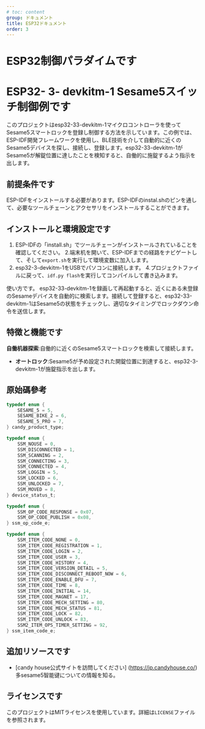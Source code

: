```yaml
---
# toc: content
group: ドキュメント
title: ESP32ドキュメント
order: 3
---
```


# ESP32制御パラダイムです


# ESP32- 3- devkitm-1 Sesame5スイッチ制御例です

このプロジェクトはesp32-33-devkitm-1マイクロコントローラを使ってSesame5スマートロックを登録し制御する方法を示しています。この例では、ESP-IDF開発フレームワークを使用し、BLE技術を介して自動的に近くのSesame5デバイスを探し、接続し、登録します。esp32-33-devkitm-1がSesame5が解錠位置に達したことを検知すると、自働的に施錠するよう指示を出します。

## 前提条件です
ESP-IDFをインストールする必要があります。ESP-IDFのinstal.shのピンを通して、必要なツールチェーンとアクセサリをインストールすることができます。

## インストールと環境設定です
1. ESP-IDFの「install.sh」でツールチェーンがインストールされていることを確認してください。
2.端末机を開いて、ESP-IDFまでの経路をナビゲートして、そして`export.sh`を実行して環境変数に加入します。
3. esp32-3-devkitm-1をUSBでパソコンに接続します。
4.プロジェクトファイルに戻って、`idf.py flash`を実行してコンパイルして書き込みます。

使い方です。
esp32-33-devkitm-1を録画して再起動すると、近くにある未登録のSesameデバイスを自動的に検索します。接続して登録すると、esp32-33-devkitm-1はSesame5の状態をチェックし、適切なタイミングでロックダウン命令を送信します。

## 特徴と機能です
**自働机器探索**:自働的に近くのSesame5スマートロックを検索して接続します。
- **オートロック**:Sesame5が予め設定された開錠位置に到達すると、esp32-3-devkitm-1が施錠指示を出します。

## 原始碼參考
```c
typedef enum {
    SESAME_5 = 5,
    SESAME_BIKE_2 = 6,
    SESAME_5_PRO = 7,
} candy_product_type;

typedef enum {
    SSM_NOUSE = 0,
    SSM_DISCONNECTED = 1,
    SSM_SCANNING = 2,
    SSM_CONNECTING = 3,
    SSM_CONNECTED = 4,
    SSM_LOGGIN = 5,
    SSM_LOCKED = 6,
    SSM_UNLOCKED = 7,
    SSM_MOVED = 8,
} device_status_t;

typedef enum {
    SSM_OP_CODE_RESPONSE = 0x07,
    SSM_OP_CODE_PUBLISH = 0x08,
} ssm_op_code_e;

typedef enum {
    SSM_ITEM_CODE_NONE = 0,
    SSM_ITEM_CODE_REGISTRATION = 1,
    SSM_ITEM_CODE_LOGIN = 2,
    SSM_ITEM_CODE_USER = 3,
    SSM_ITEM_CODE_HISTORY = 4,
    SSM_ITEM_CODE_VERSION_DETAIL = 5,
    SSM_ITEM_CODE_DISCONNECT_REBOOT_NOW = 6,
    SSM_ITEM_CODE_ENABLE_DFU = 7,
    SSM_ITEM_CODE_TIME = 8,
    SSM_ITEM_CODE_INITIAL = 14,
    SSM_ITEM_CODE_MAGNET = 17,
    SSM_ITEM_CODE_MECH_SETTING = 80,
    SSM_ITEM_CODE_MECH_STATUS = 81,
    SSM_ITEM_CODE_LOCK = 82,
    SSM_ITEM_CODE_UNLOCK = 83,
    SSM2_ITEM_OPS_TIMER_SETTING = 92,
} ssm_item_code_e;
```

## 追加リソースです
- [candy house公式サイトを訪問してください] (https://jp.candyhouse.co/) 多sesame5智能键についての情報を知る。

## ライセンスです
このプロジェクトはMITライセンスを使用しています。詳細は`LICENSE`ファイルを参照されます。